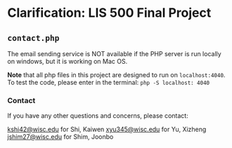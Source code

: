 # Clarification: LIS 500 Final Project

## `contact.php`

The email sending service is NOT available if the PHP server is run locally on windows, but it is working on Mac OS.

**Note** that all php files in this project are designed to run on `localhost:4040`. To test the code, please enter in the terminal:
`php -S localhost: 4040`

### Contact

If you have any other questions and concerns, please contact:

kshi42@wisc.edu for Shi, Kaiwen
xyu345@wisc.edu for Yu, Xizheng
jshim27@wisc.edu for Shim, Joonbo